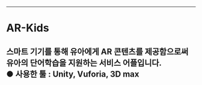 ------------
# AR-Kids
스마트 기기를 통해 유아에게 AR 콘텐츠를 제공함으로써 유아의 단어학습을 지원하는 서비스 어플입니다.   
● 사용한 툴 : Unity, Vuforia, 3D max
------------

